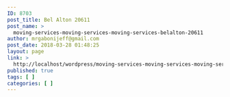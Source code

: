 ```yaml
---
ID: 8703
post_title: Bel Alton 20611
post_name: >
  moving-services-moving-services-moving-services-belalton-20611
author: mrgabonijeff@gmail.com
post_date: 2018-03-28 01:48:25
layout: page
link: >
  http://localhost/wordpress/moving-services-moving-services-moving-services-belalton-20611/
published: true
tags: [ ]
categories: [ ]
---
```

